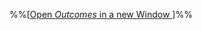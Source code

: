 %%[<a href="{{baseUrl}}/schedule/week10/outcomes.html" target="_blank">Open _Outcomes_ in a new Window <span class="glyphicon glyphicon-new-window" aria-hidden="true"></span></a>]%%

<panel header=":trophy: Outcomes" ctrl-lvl="1" expanded no-close>
  <include src="outcomes.md#main" />
</panel>

<panel header=":clipboard: Todo" ctrl-lvl="1" no-close>
  <include src="todo.md" />
</panel>

<panel header=":raising_hand: Tutorial 10" ctrl-lvl="1" no-close>
  <include src="tutorial.md" />
</panel>

<panel header=":loudspeaker: Lecture 10" ctrl-lvl="1" no-close>
  <include src="lecture.md" />
</panel>
